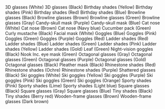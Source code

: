 3D glasses (White)
3D glasses (Black)
Birthday shades (Yellow)
Birthday shades (Pink)
Birthday shades (Red)
Birthday shades (Blue)
Browline glasses (Black)
Browline glasses (Brown)
Browline glasses (Green)
Browline glasses (Gray)
Candy-skull mask (Purple)
Candy-skull mask (Blue)
Cat nose (White)
Cat nose (Brown)
Cat nose (Navy blue)
Cucumber pack (Green)
Curly mustache (Black)
Facial mask (White)
Goggles (Blue)
Goggles (Pink)
Goggles (Green)
Goggles (Purple)
Goggles (Red)
Ladder shades (Red)
Ladder shades (Blue)
Ladder shades (Green)
Ladder shades (Pink)
Ladder shades (Yellow)
Ladder shades (Gold)
Leaf (Green)
Night-vision goggles (Black)
Nook Inc. eye mask (Green)
Octagonal glasses (Gray)
Octagonal glasses (Green)
Octagonal glasses (Purple)
Octagonal glasses (Gold)
Octagonal glasses (Black)
Pleather mask (Black)
Rhinestone shades (Red)
Rhinestone shades (Ochre)
Rhinestone shades (Purple)
Shattered glasses (Black)
Ski goggles (White)
Ski goggles (Yellow)
Ski goggles (Purple)
Ski goggles (Pink)
Ski goggles (Green)
Ski goggles (Orange)
Sporty shades (Pink)
Sporty shades (Lime)
Sporty shades (Light blue)
Square glasses (Black)
Square glasses (Gray)
Square glasses (Blue)
Tiny shades (Black)
Tiny shades (Berry red)
Wooden-frame glasses (Brown)
Wooden-frame glasses (Dark brown)
